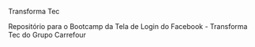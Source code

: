 Transforma Tec

Repositório para o Bootcamp da Tela de Login do Facebook - Transforma Tec do Grupo Carrefour
